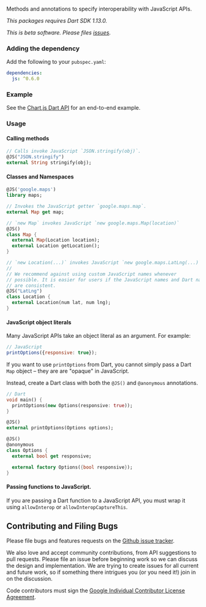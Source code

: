 Methods and annotations to specify interoperability with JavaScript APIs.

*This packages requires Dart SDK 1.13.0.*

*This is beta software. Please files [issues].*

### Adding the dependency

Add the following to your `pubspec.yaml`:

```yaml
dependencies:
  js: ^0.6.0
```

### Example

See the [Chart.js Dart API](https://github.com/google/chartjs.dart/) for an
end-to-end example.

### Usage

#### Calling methods

```dart
// Calls invoke JavaScript `JSON.stringify(obj)`.
@JS("JSON.stringify")
external String stringify(obj);
```

#### Classes and Namespaces

```dart
@JS('google.maps')
library maps;

// Invokes the JavaScript getter `google.maps.map`.
external Map get map;

// `new Map` invokes JavaScript `new google.maps.Map(location)`
@JS()
class Map {
  external Map(Location location);
  external Location getLocation();
}

// `new Location(...)` invokes JavaScript `new google.maps.LatLng(...)`
//
// We recommend against using custom JavaScript names whenever
// possible. It is easier for users if the JavaScript names and Dart names
// are consistent.
@JS("LatLng")
class Location {
  external Location(num lat, num lng);
}
```

#### JavaScript object literals

Many JavaScript APIs take an object literal as an argument. For example:
```js
// JavaScript
printOptions({responsive: true});
```

If you want to use `printOptions` from Dart, you cannot simply pass a Dart `Map`
object – they are are "opaque" in JavaScript.


Instead, create a Dart class with both the `@JS()` and
`@anonymous` annotations.

```dart
// Dart
void main() {
  printOptions(new Options(responsive: true));
}

@JS()
external printOptions(Options options);

@JS()
@anonymous
class Options {
  external bool get responsive;

  external factory Options({bool responsive});
}
```

#### Passing functions to JavaScript.

If you are passing a Dart function to a JavaScript API, you must wrap it using
`allowInterop` or `allowInteropCaptureThis`.

## Contributing and Filing Bugs

Please file bugs and features requests on the [Github issue tracker][issues].

We also love and accept community contributions, from API suggestions to pull requests.
Please file an issue before beginning work so we can discuss the design and implementation.
We are trying to create issues for all current and future work, so if something there intrigues you (or you need it!) join in on the discussion.

Code contributors must sign the
[Google Individual Contributor License Agreement](https://developers.google.com/open-source/cla/individual?csw=1).

[issues]: https://goo.gl/j3rzs0
